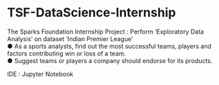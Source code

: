 # TSF-DataScience-Internship  
The Sparks Foundation Internship Project : Perform ‘Exploratory Data Analysis’ on dataset ‘Indian Premier League’  
● As a sports analysts, find out the most successful teams, players and factors contributing win or loss of a team.  
● Suggest teams or players a company should endorse for its products.  

IDE : Jupyter Notebook
